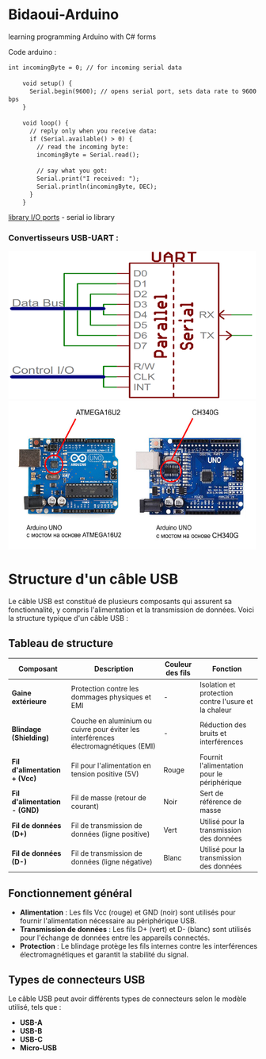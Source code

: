 # Bidaoui-Arduino
learning programming Arduino with C# forms

Code arduino : 
```
int incomingByte = 0; // for incoming serial data

    void setup() {
      Serial.begin(9600); // opens serial port, sets data rate to 9600 bps
    }

    void loop() {
      // reply only when you receive data:
      if (Serial.available() > 0) {
        // read the incoming byte:
        incomingByte = Serial.read();

        // say what you got:
        Serial.print("I received: ");
        Serial.println(incomingByte, DEC);
      }
    }
```

[library I/O ports](https://learn.microsoft.com/en-us/dotnet/api/system.io.ports.serialport?view=net-9.0-pp) - serial io library

### Convertisseurs USB-UART :
<div>
<img src="image_2025-03-12_044107297.png" width="500" height="300">
<img src="image_2025-03-12_050647562.png" width="500" height="300">
<div>


# Structure d'un câble USB

Le câble USB est constitué de plusieurs composants qui assurent sa fonctionnalité, y compris l'alimentation et la transmission de données. Voici la structure typique d'un câble USB :

## Tableau de structure

| Composant                | Description                                      | Couleur des fils | Fonction                                       |
|--------------------------|--------------------------------------------------|------------------|-----------------------------------------------|
| **Gaine extérieure**      | Protection contre les dommages physiques et EMI  | -                | Isolation et protection contre l'usure et la chaleur |
| **Blindage (Shielding)**  | Couche en aluminium ou cuivre pour éviter les interférences électromagnétiques (EMI) | -                | Réduction des bruits et interférences         |
| **Fil d'alimentation + (Vcc)** | Fil pour l'alimentation en tension positive (5V)  | Rouge            | Fournit l'alimentation pour le périphérique    |
| **Fil d'alimentation - (GND)** | Fil de masse (retour de courant)                  | Noir             | Sert de référence de masse                    |
| **Fil de données (D+)**   | Fil de transmission de données (ligne positive)  | Vert             | Utilisé pour la transmission des données      |
| **Fil de données (D-)**   | Fil de transmission de données (ligne négative)  | Blanc            | Utilisé pour la transmission des données      |

## Fonctionnement général

- **Alimentation** : Les fils Vcc (rouge) et GND (noir) sont utilisés pour fournir l'alimentation nécessaire au périphérique USB.
- **Transmission de données** : Les fils D+ (vert) et D- (blanc) sont utilisés pour l'échange de données entre les appareils connectés.
- **Protection** : Le blindage protège les fils internes contre les interférences électromagnétiques et garantit la stabilité du signal.

## Types de connecteurs USB

Le câble USB peut avoir différents types de connecteurs selon le modèle utilisé, tels que :
- **USB-A**
- **USB-B**
- **USB-C**
- **Micro-USB**
